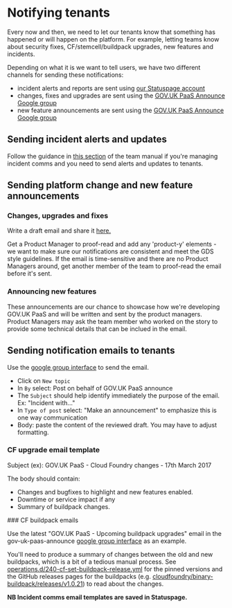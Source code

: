 # Notifying tenants

Every now and then, we need to let our tenants know that something has happened or will happen on the platform. For example, letting teams know about security fixes, CF/stemcell/buildpack upgrades, new features and incidents.

Depending on what it is we want to tell users, we have two different channels for sending these notifications:

* incident alerts and reports are sent using [our Statuspage account](https://manage.statuspage.io/pages/h4wt7brwsqr0)
* changes, fixes and upgrades are sent using the [GOV.UK PaaS Announce Google group](https://groups.google.com/a/digital.cabinet-office.gov.uk/forum/?hl=en#!forum/gov-uk-paas-announce)
* new feature announcements are sent using the [GOV.UK PaaS Announce Google group](https://groups.google.com/a/digital.cabinet-office.gov.uk/forum/?hl=en#!forum/gov-uk-paas-announce)

## Sending incident alerts and updates

Follow the guidance in [this section](/support/incident_process/#if-youre-incident-comms) of the team manual if you're managing incident comms and you need to send alerts and updates to tenants.

## Sending platform change and new feature announcements

### Changes, upgrades and fixes

Write a draft email and share it [here.](https://drive.google.com/drive/folders/0Bw4pWpR0IbJfWGFEMVBBZlFsSDQ)

Get a Product Manager to proof-read and add any 'product-y' elements - we want to make sure our notifications are consistent and meet the GDS style guidelines. If the email is time-sensitive and there are no Product Managers around, get another member of the team to proof-read the email before it's sent.

### Announcing new features

These announcements are our chance to showcase how we're developing GOV.UK PaaS and will be written and sent by the product managers. Product Managers may ask the team member who worked on the story to provide some technical details that can be inclued in the email.


## Sending notification emails to tenants

Use the [google group interface] to send the email.

* Click on `New topic`
* In `By` select: Post on behalf of GOV.UK PaaS announce
* The `Subject` should help identify immediately the purpose of the email.
Ex: "Incident with..."
* In `Type of post` select: "Make an announcement" to emphasize this is
one way communication
* Body: paste the content of the reviewed draft. You may have to adjust formatting.


### CF upgrade email template

<a id="cf-upgrade"></a>

Subject (ex): GOV.UK PaaS - Cloud Foundry changes - 17th March 2017

The body should contain:

 - Changes and bugfixes to highlight and new features enabled.
 - Downtime or service impact if any
 - Summary of buildpack changes.

### CF buildpack emails

Use the latest "GOV.UK PaaS - Upcoming buildpack upgrades" email in the
gov-uk-paas-announce [google group interface] as an example.

You'll need to produce a summary of changes between the old and new buildpacks,
which is a bit of a tedious manual process. See
[operations.d/240-cf-set-buildpack-release.yml](https://github.com/alphagov/paas-cf/blob/master/manifests/cf-manifest/operations.d/240-cf-set-buildpack-release.yml)
for the pinned versions and the GitHub releases pages for the buildpacks (e.g.
[cloudfoundry/binary-buildpack/releases/v1.0.21](https://github.com/cloudfoundry/binary-buildpack/releases/v1.0.21))
to read about the changes.

**NB Incident comms email templates are saved in Statuspage.**

[google group interface]: https://groups.google.com/a/digital.cabinet-office.gov.uk/forum/?hl=en#!forum/gov-uk-paas-announce
